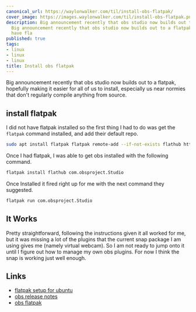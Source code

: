 ```yaml
---
canonical_url: https://waylonwalker.com/til/install-obs-flatpak/
cover_image: https://images.waylonwalker.com/til/install-obs-flatpak.png
description: Big announcement recently that obs studio now builds out to a flatpak,
  Big announcement recently that obs studio now builds out to a flatpak, I did not
  have fla
published: true
tags:
- linux
- linux
- linux
title: Install obs flatpak
---
```


Big announcement recently that obs studio now builds out to a flatpak, hopefully making it easier for all of us to install, especially us near normies that don't regularly compile anything from source.

## install flatpak

I did not have flatpak installed so the first thing I had to do was get the `flatpak` command installed, and add their default repo.

``` bash
sudo apt install flatpak flatpak remote-add --if-not-exists flathub https://flathub.org/repo/flathub.flatpakrepo
```

Once I had flatpak, I was able to get obs installed with the following command.

``` bash
flatpak install flathub com.obsproject.Studio
```

Once Installed it fired right up for me with the next command they suggested.

``` bash
flatpak run com.obsproject.Studio
```

## It Works

Pretty straightforward, following the instructions given it all worked for me, but it was missing a lot of the plugins that the current snap package I am using gives me (namely virtual webcam).  So I am not ready to jump onto it until I figure out how to manage my own obs plugins. For now I think the snap is working just well enough.

## Links

* [flatpak setup for ubuntu](https://flatpak.org/setup/Ubuntu)
* [obs release notes](https://github.com/obsproject/obs-studio/releases/tag/27.2.0)
* [obs flatpak](https://flathub.org/apps/details/com.obsproject.Studio)